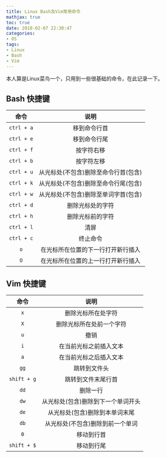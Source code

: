 ```yaml
---
title: Linux Bash及Vim常用命令
mathjax: true
toc: true
date: 2018-02-07 22:30:47
categories:
- OS
tags:
- Linux
- Bash
- Vim
---
```

本人算是Linux菜鸟一个，只用到一些很基础的命令，在此记录一下。

<!--more-->

## Bash 快捷键
|命令|说明|
|:---:|:---:|
|`ctrl + a`|移到命令行首|
|`ctrl + e`|移到命令行尾|
|`ctrl + f`|按字符右移|
|`ctrl + b`|按字符左移|
|`ctrl + u`|从光标处(不包含)删除至命令行首(包含)|
|`ctrl + k`|从光标处(不包含)删除至命令行尾(包含)|
|`ctrl + w`|从光标处(不包含)删除至单词字首(包含)|
|`ctrl + d`|删除光标处的字符|
|`ctrl + h`|删除光标前的字符|
|`ctrl + l`|清屏|
|`ctrl + c`|终止命令|
|`o`|在光标所在位置的下一行打开新行插入|
|`O`|在光标所在位置的上一行打开新行插入|

## Vim 快捷键
|命令|说明|
|:-:|:-:|
|`x`|删除光标所在处字符|
|`X`|删除光标所在处前一个字符|
|`u`|撤销|
|`i`|在当前光标之前插入文本|
|`a`|在当前光标之后插入文本|
|`gg`|跳转到文件头|
|`shift + g`|跳转到文件末尾行首|
|`dd`|删除一行|
|`dw`|从光标处(包含)删除到下一个单词开头|
|`de`|从光标处(包含)删除到本单词末尾|
|`db`|从光标处(不包含)删除到前一个单词|
|`0`|移动到行首|
|`shift + $`|移动到行尾|